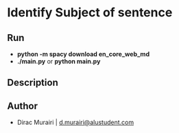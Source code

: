 # Identify Subject of sentence

## Run

* **python -m spacy download en_core_web_md**
* **./main.py** or **python main.py**

## Description

## Author

* Dirac Murairi | d.murairi@alustudent.com
